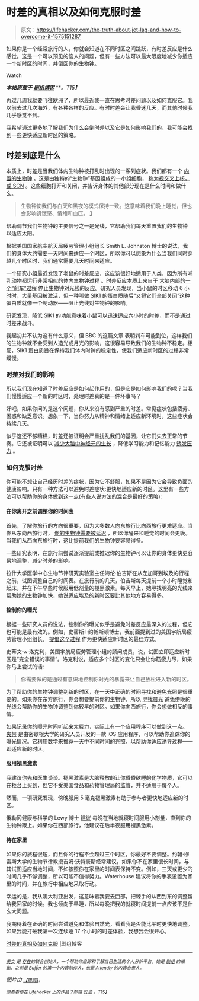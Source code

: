 # 时差的真相以及如何克服时差

> 原文：<https://lifehacker.com/the-truth-about-jet-lag-and-how-to-overcome-it-1575151287>

如果你是一个经常旅行的人，你就会知道在不同时区之间跳跃，有时差反应是什么感觉。这是一个可以预见的恼人的问题，但有一些方法可以最大限度地减少你适应一个新时区的时间，并倒回你的生物钟。

Watch

***本帖原载于*** [***剧组博客***](http://blog.pickcrew.com/the-truth-about-jet-lag-and-how-to-overcome-it/) ***。*T15】**

再过几周我就要飞往欧洲了，所以最近我一直在思考时差问题以及如何克服它。我以前去过几次海外，有各种各样的反应。有时时差会让我昏迷几天，而其他时候我几乎感觉不到。

我希望通过更多地了解我们为什么会倒时差以及它是如何影响我们的，我可能会找到一些更快适应新时区的策略。

## 时差到底是什么

本质上，时差是当我们体内生物钟被打乱时出现的一系列症状。我们都有一个 [内置的生物钟](https://pickcrew.com/blog/how-to-put-your-mind-to-sleep/) 。这是由独特的“生物钟”基因组成的一小组细胞， [称为视交叉上核，或 SCN](http://www.nigms.nih.gov/Education/Pages/Factsheet_CircadianRhythms.aspx) 。这些细胞打开和关闭，并告诉身体的其他部分现在是什么时间和做什么。

> 生物钟使我们与白天和黑夜的模式保持一致。这意味着我们晚上睡觉，但也会影响饥饿感、情绪和血压。 [1](http://www.bbc.com/news/health-23880152)

帮助调节我们生物钟的主要信号之一是光线，它帮助我们每天重置我们的生物钟 以适应太阳。

根据美国国家航空航天局疲劳管理小组组长 Smith L. Johnston 博士的说法，我们的身体大约需要一天时间来适应一个时区，所以你可以想象为什么当我们同时穿越几个时区时，我们通常需要几天时间来适应。

一个研究小组最近发现了老鼠的时差反应，这应该很好地适用于人类，因为所有哺乳动物都运行非常相似的体内生物钟过程 。时差反应本质上来自于 [大脑内部的一个“刹车”过程](http://www.cell.com/cell/abstract/S0092-8674(13)00961-6) 停止生物钟对光线的反应。研究人员发现，当小鼠的时区移动 6 小时时，大量基因被激活，但一种叫做 SIK1 的蛋白质随后“又将它们全部关闭”这种蛋白质就像一个制动器——阻止光线对生物钟的影响。

研究发现，降低 SIK1 的功能意味着小鼠可以迅速适应六小时的时差，而不是通过时差来战斗。

我起初并不认为这有什么意义，但 BBC 的这篇文章 表明刹车可能到位，这样我们的生物钟就不会受到人造光或月光的影响，这很容易导致我们的生物钟不稳定。相反，SIK1 蛋白质旨在保持我们体内时钟的稳定性，使我们适应新时区的过程非常缓慢。

### 时差对我们的影响

所以我们现在知道了时差反应是如何起作用的，但是它是如何影响我们的呢？当我们慢慢适应一个新的时区时，处理时差真的是一件坏事吗？

好吧，如果你问的是这个问题，你从来没有感到严重的时差。常见症状包括疲劳、困惑和缺乏意识。想象一下，当你努力从精神和情绪上适应新环境时，这些症状会持续几天。

似乎这还不够糟糕，时差还被证明会严重扰乱我们的基因，让它们失去正常的节奏。它还被证明可以 [减少大脑中神经元的生长](http://www.wired.com/2010/11/jet-lag-stupidity/) ，降低学习能力和记忆能力 [诱发压力](http://www.nature.com/neuro/journal/v4/n6/abs/nn0601_567.html) 。

### 如何克服时差

你可能不想让自己经历时差的症状，因为它不舒服，如果不是因为它会导致负面的健康影响。只有一种方法可以避免时差症状:更快地适应新的时区。这里有一些方法可以帮助你的身体做到这一点(有些人说方法的混合是最好的策略):

#### 在你离开之前调整你的时间表

首先，了解你旅行的方向很重要，因为大多数人向东旅行比向西旅行更难适应。当你从东向西旅行时， [你的生物钟需要被延迟](http://online.wsj.com/news/articles/SB10001424127887323336104578503663495599972) ，所以你醒来和睡觉的时间会更晚。当我们从西向东旅行时，这比提前我们的生物钟要容易得多。

一些研究表明，在旅行前尝试逐渐提前或推迟你的生物钟可以让你的身体更快更容易地调整，减少时差的影响。

拉什大学医学中心生物节律研究实验室主任海伦·伯吉斯在从芝加哥到埃及的行程之前，试图调整自己的时间表。在旅行前的几天，伯吉斯每天提前一个小时睡觉和起床，并在下午早些时候服用低剂量的褪黑激素。每天早上，她寻找明亮的光线来帮助她的生物钟加快，她说适应埃及的新时区要比其他地方容易得多。

#### 控制你的曝光

根据一些研究人员的说法，控制你的曝光似乎是避免时差反应最深入的过程，但它也可能是最有效的。例如，史密斯·l·约翰斯顿博士，我前面提到过的美国宇航局疲劳管理小组组长， [提倡这个过程](http://www.nytimes.com/2012/08/19/travel/a-battle-plan-for-jet-lag.html) 作为更快适应新时区的最佳方式。

史蒂文·w·洛克利，美国宇航局疲劳管理小组的顾问成员，说，试图立即适应新时区是“完全错误的事情”。洛克利说，适应多个时区的变化只会让你筋疲力尽，如果你马上尝试的话:

> 你需要做的是通过有意识地控制你对光的暴露来让自己放松进入新的时区。

为了帮助你的生物钟调整到新的时区，在一天中正确的时间寻找和避免光照是很重要的。如果你在东方旅行，你会想要提前你的生物钟，所以 [寻找晨光](http://www.nytimes.com/2012/08/19/travel/a-battle-plan-for-jet-lag.html) 避免傍晚的光线会帮助你的生物钟调整到你较早的时区。如果你向西旅行，你会想做相反的事情。

如果记录你的曝光时间听起来太费力，实际上有一个应用程序可以做到这一点。 [夹带](http://entrain.math.lsa.umich.edu/) 是由密歇根大学的研究人员开发的一款 iOS 应用程序，可以帮助你追踪你的曝光情况。它利用数学来推荐一天中不同时间的光照，以帮助你适应诱导过程——即适应新的时区。

#### 服用褪黑激素

我建议你先和医生谈谈。褪黑激素是大脑释放的让你昏昏欲睡的化学物质，它可以在柜台上买到，但它不受美国食品和药物管理局的监管，并不适用于每个人。

然而，一项研究发现，傍晚服用 5 毫克褪黑激素有助于参与者更快地适应新的时区。

俄勒冈健康与科学的 Lewy 博士 [建议](http://online.wsj.com/news/articles/SB10001424127887323336104578503663495599972) 每晚在当地就寝时间服用小剂量，直到你的生物钟跟上。如果你在西部旅行，他建议在后半夜服用褪黑激素。

#### 待在家里

如果你的旅程很短，而且你的行程不会超过三个时区，你最好不要调整。约翰·穆雷斯大学的生物节律教授吉姆·沃特豪斯经常建议，如果你不在家里很长时间，与其试图适应当地时间，不如按照你在家里的时间表保持不变。例如，三天或更少的时间几乎不够调整，所以可能不值得努力。Waterhouse 建议将你的手表设置为家里的时间，并在旅行中相应地采取行动。

幸运的是，我从澳大利亚出发，这意味着我要去西部，把棘手的从西到东的调整留给我回家的时候。我也倾向于早睡，所以每晚把我的就寝时间提前一点应该不是什么大问题。

我期待着在正确的时间尝试避免和体验自然光，看看我是否能比平时更快地调整。如果我能打破我第一次连续睡 17 个小时的时差体验，我想我会很开心。

[时差的真相及如何克服](http://blog.pickcrew.com/the-truth-about-jet-lag-and-how-to-overcome-it/) |剧组博客

* * *

[<small>*美女*</small>](https://twitter.com/bellebcooper) <small>*是*</small> [<small>*存在*</small>](https://exist.io/)<small>*的联合创始人，一个帮助你追踪和了解自己生活的个人分析平台。她是*</small> [<small>*剧组*</small>](http://pickcrew.com) <small>*的编剧，之前是 Buffer 的第一个内容制作人，也是 Attendly 的内容负责人。*</small>

*图片由* [<small>*【猎鸽】*</small>](http://www.chasin-pigeons.com/)*，*

*<small>*想看看你在 Lifehacker 上的作品？邮箱*</small> [<small>*安迪*</small>](mailto:andy@lifehacker.com) <small>*。*T15】</small>*